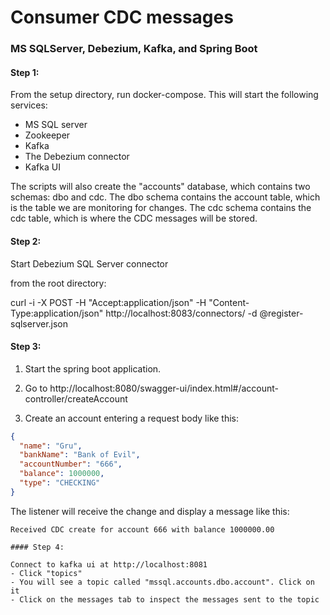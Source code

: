 # Consumer CDC messages
### MS SQLServer, Debezium, Kafka, and Spring Boot

#### Step 1: 

From the setup directory, run docker-compose. This will start the following services:

- MS SQL server
- Zookeeper
- Kafka
- The Debezium connector
- Kafka UI

The scripts will also create the "accounts" database, which contains two schemas: dbo and cdc. 
The dbo schema contains the account table, which is the table we are monitoring for changes. 
The cdc schema contains the cdc table, which is where the CDC messages will be stored.


#### Step 2: 

Start Debezium SQL Server connector

from the root directory:

curl -i -X POST -H "Accept:application/json" -H  "Content-Type:application/json" http://localhost:8083/connectors/ -d @register-sqlserver.json

#### Step 3: 

1. Start the spring boot application. 

2. Go to http://localhost:8080/swagger-ui/index.html#/account-controller/createAccount

3. Create an account entering a request body like this:

```json
{
  "name": "Gru",
  "bankName": "Bank of Evil",
  "accountNumber": "666",
  "balance": 1000000,
  "type": "CHECKING"
}
```

The listener will receive the change and display a message like this:

```text
Received CDC create for account 666 with balance 1000000.00

#### Step 4:

Connect to kafka ui at http://localhost:8081
- Click "topics"
- You will see a topic called "mssql.accounts.dbo.account". Click on it
- Click on the messages tab to inspect the messages sent to the topic


```